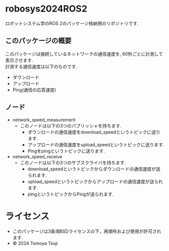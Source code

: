 # robosys2024ROS2
ロボットシステム学のROS 2のパッケージ格納用のリポジトリです.
## このパッケージの概要
このパッケージは接続しているネットワークの通信速度を, 60秒ごとに計測して表示させます.  
計測する通信速度は以下のものです.
- ダウンロード
- アップロード
- Ping(通信の応答速度)
## ノード
- network_speed_measurement
    - このノードは以下の3つのパブリッシャを持ちます.
        - ダウンロードの通信速度をdownload_speedというトピックに送ります.
        - アップロードの通信速度をupload_speedというトピックに送ります.
        - Pingをpingというトピックに送ります.
- network_speed_receive
    - このノードは以下の3つのサブスクライバを持ちます.
        - download_speedというトピックからダウンロードの通信速度が送られます.
        - upload_speedというトピックからアップロードの通信速度が送られます.
        - pingというトピックからPingが送られます.
# ライセンス
- このパッケージは3条項BSDライセンスの下，再頒布および使用が許可されます.
- © 2024 Tomoya Tsuji
